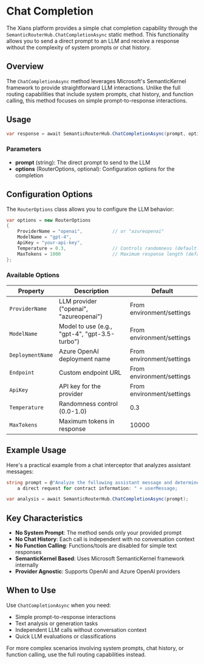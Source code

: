 # Chat Completion

The Xians platform provides a simple chat completion capability through the `SemanticRouterHub.ChatCompletionAsync` static method. This functionality allows you to send a direct prompt to an LLM and receive a response without the complexity of system prompts or chat history.

## Overview

The `ChatCompletionAsync` method leverages Microsoft's SemanticKernel framework to provide straightforward LLM interactions. Unlike the full routing capabilities that include system prompts, chat history, and function calling, this method focuses on simple prompt-to-response interactions.

## Usage

```csharp
var response = await SemanticRouterHub.ChatCompletionAsync(prompt, options);
```

### Parameters

- **prompt** (string): The direct prompt to send to the LLM
- **options** (RouterOptions, optional): Configuration options for the completion

## Configuration Options

The `RouterOptions` class allows you to configure the LLM behavior:

```csharp
var options = new RouterOptions
{
    ProviderName = "openai",           // or "azureopenai"
    ModelName = "gpt-4",
    ApiKey = "your-api-key",
    Temperature = 0.3,                 // Controls randomness (default: 0.3)
    MaxTokens = 1000                   // Maximum response length (default: 10000)
};
```

### Available Options

| Property | Description | Default |
|----------|-------------|---------|
| `ProviderName` | LLM provider ("openai", "azureopenai") | From environment/settings |
| `ModelName` | Model to use (e.g., "gpt-4", "gpt-3.5-turbo") | From environment/settings |
| `DeploymentName` | Azure OpenAI deployment name | From environment/settings |
| `Endpoint` | Custom endpoint URL | From environment/settings |
| `ApiKey` | API key for the provider | From environment/settings |
| `Temperature` | Randomness control (0.0-1.0) | 0.3 |
| `MaxTokens` | Maximum tokens in response | 10000 |

## Example Usage

Here's a practical example from a chat interceptor that analyzes assistant messages:

```csharp
string prompt = @"Analyze the following assistant message and determine if it contains 
    a direct request for contract information: " + userMessage;

var analysis = await SemanticRouterHub.ChatCompletionAsync(prompt);
```

## Key Characteristics

- **No System Prompt**: The method sends only your provided prompt
- **No Chat History**: Each call is independent with no conversation context
- **No Function Calling**: Functions/tools are disabled for simple text responses
- **SemanticKernel Based**: Uses Microsoft SemanticKernel framework internally
- **Provider Agnostic**: Supports OpenAI and Azure OpenAI providers

## When to Use

Use `ChatCompletionAsync` when you need:

- Simple prompt-to-response interactions
- Text analysis or generation tasks
- Independent LLM calls without conversation context
- Quick LLM evaluations or classifications

For more complex scenarios involving system prompts, chat history, or function calling, use the full routing capabilities instead.
